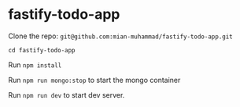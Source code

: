 # fastify-todo-app

Clone the repo: `git@github.com:mian-muhammad/fastify-todo-app.git`

`cd fastify-todo-app`

Run `npm install`

Run `npm run mongo:stop` to start the mongo container

Run `npm run dev` to start dev server.

